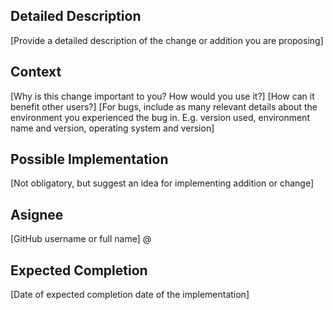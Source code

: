 ## Detailed Description
[Provide a detailed description of the change or addition you are proposing]

## Context
[Why is this change important to you? How would you use it?]
[How can it benefit other users?]
[For bugs, include as many relevant details about the environment you experienced the bug in. E.g. version used, environment name and version, operating system and version]

## Possible Implementation
[Not obligatory, but suggest an idea for implementing addition or change]

## Asignee
[GitHub username or full name]
@

## Expected Completion
[Date of expected completion date of the implementation]

